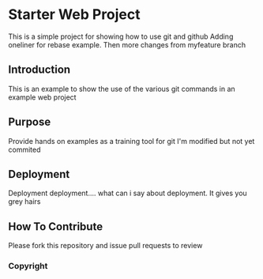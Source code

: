 # Starter Web Project

This is a simple project for showing how to use git and github
Adding oneliner for rebase example. Then more changes from myfeature branch

## Introduction

This is an example to show the use of the various git commands in an example web project

## Purpose

Provide hands on examples as a training tool for git
I'm modified but not yet commited

## Deployment

Deployment deployment.... what can i say about deployment.
It gives you grey hairs

## How To Contribute

Please fork this repository and issue pull requests to review

### Copyright